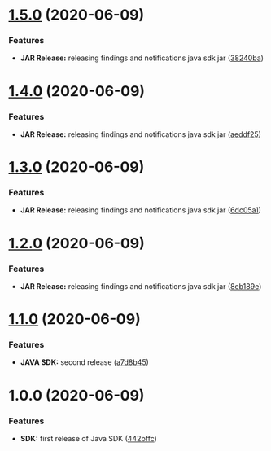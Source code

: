 # [1.5.0](https://github.com/gary1998/security-advisor-java-sdk/compare/1.4.0...1.5.0) (2020-06-09)


### Features

* **JAR Release:** releasing findings and notifications java sdk jar ([38240ba](https://github.com/gary1998/security-advisor-java-sdk/commit/38240bac81bcc4fe763cb025972dd8eaab20485d))

# [1.4.0](https://github.com/gary1998/security-advisor-java-sdk/compare/1.3.0...1.4.0) (2020-06-09)


### Features

* **JAR Release:** releasing findings and notifications java sdk jar ([aeddf25](https://github.com/gary1998/security-advisor-java-sdk/commit/aeddf25542a5cb7186740f13d3501f38b50c1f24))

# [1.3.0](https://github.com/gary1998/security-advisor-java-sdk/compare/1.2.0...1.3.0) (2020-06-09)


### Features

* **JAR Release:** releasing findings and notifications java sdk jar ([6dc05a1](https://github.com/gary1998/security-advisor-java-sdk/commit/6dc05a1b04d3a173443d347bcda37c57b9dacef4))

# [1.2.0](https://github.com/gary1998/security-advisor-java-sdk/compare/1.1.0...1.2.0) (2020-06-09)


### Features

* **JAR Release:** releasing findings and notifications java sdk jar ([8eb189e](https://github.com/gary1998/security-advisor-java-sdk/commit/8eb189e68ccd5e845005f02131e98d01a22e70c3))

# [1.1.0](https://github.com/gary1998/security-advisor-java-sdk/compare/1.0.0...1.1.0) (2020-06-09)


### Features

* **JAVA SDK:** second release ([a7d8b45](https://github.com/gary1998/security-advisor-java-sdk/commit/a7d8b45feefbb8acb220d846b3b61865fbb729c8))

# 1.0.0 (2020-06-09)


### Features

* **SDK:** first release of Java SDK ([442bffc](https://github.com/gary1998/security-advisor-java-sdk/commit/442bffc2c2702433c2a0502542a91b6e5db884b9))

